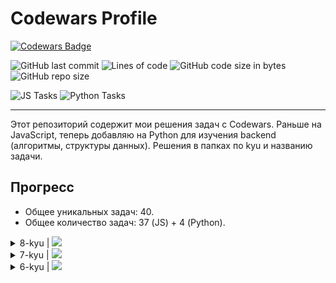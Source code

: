 # Codewars Profile

[![Codewars Badge](https://www.codewars.com/users/Academicoff/badges/large)](https://www.codewars.com/users/Academicoff)

![GitHub last commit](https://img.shields.io/github/last-commit/Academicoff/my-codewars)
![Lines of code](https://img.shields.io/tokei/lines/github/Academicoff/my-codewars)
![GitHub code size in bytes](https://img.shields.io/github/languages/code-size/Academicoff/my-codewars)
![GitHub repo size](https://img.shields.io/github/repo-size/Academicoff/my-codewars)

![JS Tasks](https://img.shields.io/badge/JS%20complete-37%20tasks-success)
![Python Tasks](https://img.shields.io/badge/Python%20complete-4%20task-success)

***

Этот репозиторий содержит мои решения задач с Codewars. Раньше на JavaScript, теперь добавляю на Python для изучения backend (алгоритмы, структуры данных). Решения в папках по kyu и названию задачи.

## Прогресс
- Общее уникальных задач: 40.
- Общее количество задач: 37 (JS) + 4 (Python).


<details>
<summary>8-kyu | <img src="https://img.shields.io/badge/complete-6%20tasks-success"/></summary>

| Задача                  | Codewars Link (JS/Python) | JS Решение | Python Решение |
|-------------------------|---------------------------|------------|----------------|
| Even or Odd            | [JS](https://www.codewars.com/kata/53da3dbb4a5168369a0000fe/train/javascript) / [Python](https://www.codewars.com/kata/53da3dbb4a5168369a0000fe/train/python) | [index.js](8-kyu/Even%20or%20Odd/index.js) | [solution.py](8-kyu/Even%20or%20Odd/solution.py) |
| Myltiply               | [JS](https://www.codewars.com/kata/50654ddff44f800200000004/train/javascript) / [Python](https://www.codewars.com/kata/50654ddff44f800200000004/train/python) | N/A | [solution.py](8-kyu/Multiply/solution.py)|
| Are You Playing Banjo? | [JS](https://www.codewars.com/kata/53af2b8861023f1d88000832/train/javascript) / [Python](https://www.codewars.com/kata/53af2b8861023f1d88000832/train/python) | N/A | [solution.py](8-kyu/Are%You%Playing%Banjo/solution.py)|
| Sum Arrays             | [JS](https://www.codewars.com/kata/53dc54212259ed3d4f00071c/train/javascript) / [Python](https://www.codewars.com/kata/53dc54212259ed3d4f00071c/train/python) | N/A | [solution.py](8-kyu/Sum%Arrays/solution.py)|
| Opposite number        | [JS](https://www.codewars.com/kata/56dec885c54a926dcd001095/train/javascript) / [Python](https://www.codewars.com/kata/56dec885c54a926dcd001095/train/python) | [index.js](8-kyu/Opposite%20number/index.js) | N/A |
| Sum of positive        | [JS](https://www.codewars.com/kata/sum-of-positive/train/javascript) / [Python](https://www.codewars.com/kata/sum-of-positive/train/python) | [index.js](8-kyu/Sum%20of%20positive/index.js) | N/A |
| Removing Elements      | [JS](https://www.codewars.com/kata/removing-elements/train/javascript) / [Python](https://www.codewars.com/kata/removing-elements/train/python) | [index.js](8-kyu/Removing%20Elements/index.js) | N/A |
| Remove duplicates from list | [JS](https://www.codewars.com/kata/remove-duplicates-from-list/train/javascript) / [Python](https://www.codewars.com/kata/remove-duplicates-from-list/train/python) | [index.js](8-kyu/Remove%20duplicates%20from%20list/index.js) | N/A |
| Simple validation of a username with regex | [JS](https://www.codewars.com/kata/56a3f08aa9a6cc9b75000023/train/javascript) / [Python](https://www.codewars.com/kata/56a3f08aa9a6cc9b75000023/train/python) | [index.js](8-kyu/Simple%20validation%20of%20a%20username%20with%20regex/index.js) | N/A |

</details>

<details>
<summary>7-kyu | <img src="https://img.shields.io/badge/complete-24%20tasks-success"/></summary>

| Задача                  | Codewars Link (JS/Python) | JS Решение | Python Решение |
|-------------------------|---------------------------|------------|----------------|
| Anagram detection      | [JS](https://www.codewars.com/kata/anagram-detection/train/javascript) / [Python](https://www.codewars.com/kata/anagram-detection/train/python) | [index.js](7-kyu/Anagram%20Detection/index.js) | N/A |
| Highest and lowest     | [JS](https://www.codewars.com/kata/highest-and-lowest/train/javascript) / [Python](https://www.codewars.com/kata/highest-and-lowest/train/python) | [index.js](7-kyu/Highest%20and%20Lowest/index.js) | N/A |
| Is this a triangle     | [JS](https://www.codewars.com/kata/56606694ec01347ce800001b/train/javascript) / [Python](https://www.codewars.com/kata/56606694ec01347ce800001b/train/python) | [index.js](7-kyu/Is%20this%20a%20triangle/index.js) | N/A |
| Isograms               | [JS](https://www.codewars.com/kata/isograms/train/javascript) / [Python](https://www.codewars.com/kata/isograms/train/python) | [index.js](7-kyu/Isograms/index.js) | N/A |
| Mumbling               | [JS](https://www.codewars.com/kata/mumbling/train/javascript) / [Python](https://www.codewars.com/kata/mumbling/train/python) | [index.js](7-kyu/Mumbling/index.js) | N/A |
| Palindrome Strings     | [JS](https://www.codewars.com/kata/57a5015d72292ddeb8000b31/train/javascript) / [Python](https://www.codewars.com/kata/57a5015d72292ddeb8000b31/train/python) | [index.js](7-kyu/Palindrome%20Strings/index.js) | N/A |
| Two to One             | [JS](https://www.codewars.com/kata/two-to-one/train/javascript) / [Python](https://www.codewars.com/kata/two-to-one/train/python) | [index.js](7-kyu/Two%20to%20One/index.js) | N/A |
| Vowel Count            | [JS](https://www.codewars.com/kata/vowel-count/train/javascript) / [Python](https://www.codewars.com/kata/vowel-count/train/python) | [index.js](7-kyu/Vowel%20Count/index.js) | N/A |
| Century From Year      | [JS](https://www.codewars.com/kata/century-from-year/train/javascript) / [Python](https://www.codewars.com/kata/century-from-year/train/python) | [index.js](7-kyu/Century%20From%20Year/index.js) | N/A |
| Greatest common divisor| [JS](https://www.codewars.com/kata/greatest-common-divisor/train/javascript) / [Python](https://www.codewars.com/kata/greatest-common-divisor/train/python) | [index.js](7-kyu/Greatest%20common%20divisor/index.js) | N/A |
| Factorial              | [JS](https://www.codewars.com/kata/factorial/javascript) / [Python](https://www.codewars.com/kata/factorial/python) | [index.js](7-kyu/Factorial/index.js) | N/A |
| Squares sequence       | [JS](https://www.codewars.com/kata/squares-sequence/train/javascript) / [Python](https://www.codewars.com/kata/squares-sequence/train/python) | [index.js](7-kyu/Squares%20sequence/index.js) | N/A |
| Concatenated Sum       | [JS](https://www.codewars.com/kata/concatenated-sum/train/javascript) / [Python](https://www.codewars.com/kata/concatenated-sum/train/python) | [index.js](7-kyu/Concatenated%20Sum/index.js) | N/A |
| Filter the number      | [JS](https://www.codewars.com/kata/filter-the-number/train/javascript) / [Python](https://www.codewars.com/kata/filter-the-number/train/python) | [index.js](7-kyu/Filter%20the%20number/index.js) | N/A |
| Char Code Calculation  | [JS](https://www.codewars.com/kata/char-code-calculation/train/javascript) / [Python](https://www.codewars.com/kata/char-code-calculation/train/python) | [index.js](7-kyu/Char%20Code%20Calculation/index.js) | N/A |
| Cat and Mouse - 2D Version | [JS](https://www.codewars.com/kata/57f8842367c96a89dc00018e/train/javascript) / [Python](https://www.codewars.com/kata/57f8842367c96a89dc00018e/train/python) | [index.js](7-kyu/Cat%20and%20Mouse%20-%202D%20Version/index.js) | N/A |
| Find the Capitals      | [JS](https://www.codewars.com/kata/find-the-capitals/train/javascript) / [Python](https://www.codewars.com/kata/find-the-capitals/train/python) | [index.js](7-kyu/Find%20the%20Capitals/index.js) | N/A |
| Shortest Word          | [JS](https://www.codewars.com/kata/shortest-word/train/javascript) / [Python](https://www.codewars.com/kata/shortest-word/train/python) | [index.js](7-kyu/Shortest%20Word/index.js) | N/A |
| Square Every Digit     | [JS](https://www.codewars.com/kata/square-every-digit/train/javascript) / [Python](https://www.codewars.com/kata/square-every-digit/train/python) | [index.js](7-kyu/Square%20Every%20Digit/index.js) | N/A |
| Playing with Sets Intersection | [JS](https://www.codewars.com/kata/5884d46015a70f6cd7000035/train/javascript) / [Python](https://www.codewars.com/kata/5884d46015a70f6cd7000035/train/python) | [index.js](7-kyu/Playing%20with%20Sets%20Intersection/index.js) | N/A |
| Divide and Conquer     | [JS](https://www.codewars.com/kata/divide-and-conquer/train/javascript) / [Python](https://www.codewars.com/kata/divide-and-conquer/train/python) | [index.js](7-kyu/Divide%20and%20Conquer/index.js) | N/A |
| It is written in the stars | [JS](https://www.codewars.com/kata/it-is-written-in-the-stars/train/javascript) / [Python](https://www.codewars.com/kata/it-is-written-in-the-stars/train/python) | [index.js](7-kyu/It%20is%20written%20in%20the%20stars/index.js) | N/A |
| Counting Array Elements| [JS](https://www.codewars.com/kata/counting-array-elements/train/javascript) / [Python](https://www.codewars.com/kata/counting-array-elements/train/python) | [index.js](7-kyu/Counting%20Array%20Elements/index.js) | N/A |
| Who is the killer      | [JS](https://www.codewars.com/kata/5f709c8fb0d88300292a7a9d/train/javascript) / [Python](https://www.codewars.com/kata/5f709c8fb0d88300292a7a9d/train/python) | [index.js](7-kyu/Who%20is%20the%20killer/index.js) | N/A |

</details>

<details>
<summary>6-kyu | <img src="https://img.shields.io/badge/complete-9%20tasks-success"/></summary>

| Задача                  | Codewars Link (JS/Python) | JS Решение | Python Решение |
|-------------------------|---------------------------|------------|----------------|
| Playing with digits    | [JS](https://www.codewars.com/kata/playing-with-digits/train/javascript) / [Python](https://www.codewars.com/kata/playing-with-digits/train/python) | [index.js](6-kyu/Playing%20with%20digits/index.js) | N/A |
| Replace With Alphabet Position | [JS](https://www.codewars.com/kata/replace-with-alphabet-position/train/javascript) / [Python](https://www.codewars.com/kata/replace-with-alphabet-position/train/python) | [index.js](6-kyu/Replace%20With%20Alphabet%20Position/index.js) | N/A |
| Find the odd int       | [JS](https://www.codewars.com/kata/find-the-odd-int/train/javascript) / [Python](https://www.codewars.com/kata/find-the-odd-int/train/python) | [index.js](6-kyu/Find%20the%20odd%20int/index.js) | N/A |
| Find The Parity Outlier| [JS](https://www.codewars.com/kata/find-the-parity-outlier/train/javascript) / [Python](https://www.codewars.com/kata/find-the-parity-outlier/train/python) | [index.js](6-kyu/Find%20The%20Parity%20Outlier/index.js) | N/A |
| zipWith                | [JS](https://www.codewars.com/kata/zipWith/train/javascript) / [Python](https://www.codewars.com/kata/zipWith/train/python) | [index.js](6-kyu/zipWith/index.js) | N/A |
| Duplicate Encoder      | [JS](https://www.codewars.com/kata/duplicate-encoder/train/javascript) / [Python](https://www.codewars.com/kata/duplicate-encoder/train/python) | [index.js](6-kyu/Duplicate%20Encoder/index.js) | N/A |
| N-th Fibonacci         | [JS](https://www.codewars.com/kata/n-th-fibonacci/train/javascript) / [Python](https://www.codewars.com/kata/n-th-fibonacci/train/python) | [index.js](6-kyu/N-th%20Fibonacci/index.js) | N/A |
| Friday the 13ths       | [JS](https://www.codewars.com/kata/friday-the-13ths/train/javascript) / [Python](https://www.codewars.com/kata/friday-the-13ths/train/python) | [index.js](6-kyu/Friday%20the%2013ths/index.js) | N/A |
| Validate my Password   | [JS](https://www.codewars.com/kata/validate-my-password/train/javascript) / [Python](https://www.codewars.com/kata/validate-my-password/train/python) | [index.js](6-kyu/Validate%20my%20Password/index.js) | N/A |

</details>